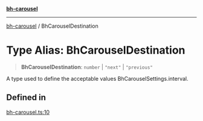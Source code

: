 [**bh-carousel**](../README.md)

---

[bh-carousel](../README.md) / BhCarouselDestination

# Type Alias: BhCarouselDestination

> **BhCarouselDestination**: `number` \| `"next"` \| `"previous"`

A type used to define the acceptable values BhCarouselSettings.interval.

## Defined in

[bh-carousel.ts:10](https://github.com/ctorgalson/bh-carousel/blob/53037e77ed9f3875410f7f06acf29260262072f1/src/bh-carousel.ts#L10)

